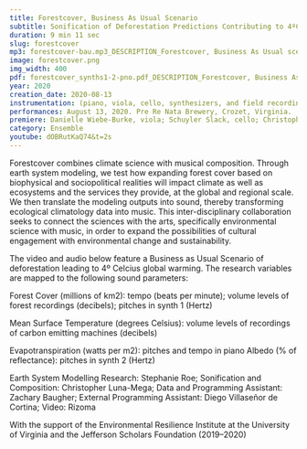 ```yaml
---
title: Forestcover, Business As Usual Scenario
subtitle: Sonification of Deforestation Predictions Contributing to 4ºC Warming by 2100
duration: 9 min 11 sec
slug: forestcover
mp3: forestcover-bau.mp3_DESCRIPTION_Forestcover, Business As Usual scenario
image: forestcover.png
img_width: 400
pdf: forestcover_synths1-2-pno.pdf_DESCRIPTION_Forestcover, Business As Usual scenario
year: 2020
creation_date: 2020-08-13
instrumentation: (piano, viola, cello, synthesizers, and field recordings)
performances: August 13, 2020. Pre Re Nata Brewery, Crozet, Virginia.
premiere: Danielle Wiebe-Burke, viola; Schuyler Slack, cello; Christopher Luna-Mega, piano/electronics. Charlottesville, VA
category: Ensemble
youtube: dOBRutKaQ74&t=2s
---
```


Forestcover combines climate science with musical composition. Through earth system modeling, we test how expanding forest cover based on biophysical and sociopolitical realities will impact climate as well as ecosystems and the services they provide, at the global and regional scale. We then translate the modeling outputs into sound, thereby transforming ecological climatology data into music. This inter-disciplinary collaboration seeks to connect the sciences with the arts, specifically environmental science with music, in order to expand the possibilities of cultural engagement with environmental change and sustainability. 

The video and audio below feature a Business as Usual Scenario of deforestation leading to 4º Celcius global warming. The research variables are mapped to the following sound parameters:

Forest Cover (millions of km2): tempo (beats per minute); volume levels of forest recordings (decibels); pitches in synth 1 (Hertz)

Mean Surface Temperature (degrees Celsius): volume levels of recordings of carbon emitting machines (decibels)

Evapotranspiration (watts per m2): pitches and tempo in piano
Albedo (% of reflectance): pitches in synth 2 (Hertz)

Earth System Modelling Research: Stephanie Roe; 
Sonification and Composition: Christopher Luna-Mega; 
Data and Programming Assistant: Zachary Baugher; 
External Programming Assistant: Diego Villaseñor de Cortina; 
Video: Rizoma

With the support of the Environmental Resilience Institute at the University of Virginia and the Jefferson Scholars Foundation (2019–2020)